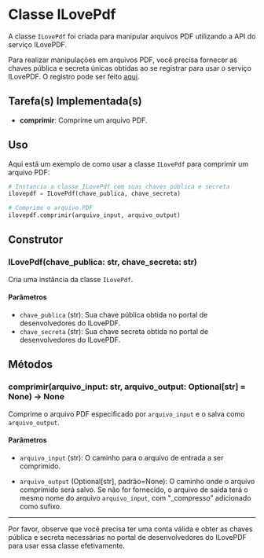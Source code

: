 # Classe ILovePdf

A classe `ILovePdf` foi criada para manipular arquivos PDF utilizando a API do serviço ILovePDF.

Para realizar manipulações em arquivos PDF, você precisa fornecer as chaves pública e secreta únicas obtidas ao se registrar para usar o serviço ILovePDF. O registro pode ser feito [aqui](https://developer.ilovepdf.com).

## Tarefa(s) Implementada(s)

- **comprimir**: Comprime um arquivo PDF.

## Uso

Aqui está um exemplo de como usar a classe `ILovePdf` para comprimir um arquivo PDF:

```python
# Instancia a classe ILovePdf com suas chaves pública e secreta
ilovepdf = ILovePdf(chave_publica, chave_secreta)

# Comprime o arquivo PDF
ilovepdf.comprimir(arquivo_input, arquivo_output)
```

## Construtor

### ILovePdf(chave_publica: str, chave_secreta: str)

Cria uma instância da classe `ILovePdf`.

#### Parâmetros

- `chave_publica` (str): Sua chave pública obtida no portal de desenvolvedores do ILovePDF.
- `chave_secreta` (str): Sua chave secreta obtida no portal de desenvolvedores do ILovePDF.

## Métodos

### comprimir(arquivo_input: str, arquivo_output: Optional[str] = None) -> None

Comprime o arquivo PDF especificado por `arquivo_input` e o salva como `arquivo_output`.

#### Parâmetros

- `arquivo_input` (str): O caminho para o arquivo de entrada a ser comprimido.

- `arquivo_output` (Optional[str], padrão=None): O caminho onde o arquivo comprimido será salvo. Se não for fornecido, o arquivo de saída terá o mesmo nome do arquivo `arquivo_input`, com "_compresso" adicionado como sufixo.

---

Por favor, observe que você precisa ter uma conta válida e obter as chaves pública e secreta necessárias no portal de desenvolvedores do ILovePDF para usar essa classe efetivamente.